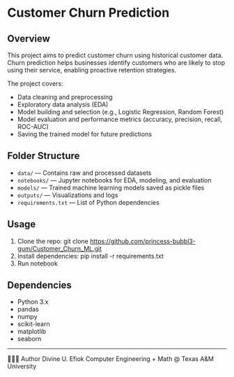 # Customer Churn Prediction

## Overview
This project aims to predict customer churn using historical customer data. Churn prediction helps businesses identify customers who are likely to stop using their service, enabling proactive retention strategies.

The project covers:
- Data cleaning and preprocessing
- Exploratory data analysis (EDA)
- Model building and selection (e.g., Logistic Regression, Random Forest)
- Model evaluation and performance metrics (accuracy, precision, recall, ROC-AUC)
- Saving the trained model for future predictions

## Folder Structure
- `data/` — Contains raw and processed datasets
- `notebooks/` — Jupyter notebooks for EDA, modeling, and evaluation
- `models/` — Trained machine learning models saved as pickle files
- `outputs/` — Visualizations and logs
- `requirements.txt` — List of Python dependencies

## Usage
1. Clone the repo:
  git clone https://github.com/princess-bubbl3-gum/Customer_Churn_ML.git
2. Install dependencies: pip install -r requirements.txt
3. Run notebook

## Dependencies
  - Python 3.x
  - pandas
  - numpy
  - scikit-learn
  - matplotlib
  - seaborn

---
👩🏾‍💻 Author
Divine U. Efiok
Computer Engineering + Math @ Texas A&M University

